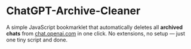 # ChatGPT-Archive-Cleaner
A simple JavaScript bookmarklet that automatically deletes all **archived chats** from [chat.openai.com](https://chat.openai.com) in one click. No extensions, no setup — just one tiny script and done.
